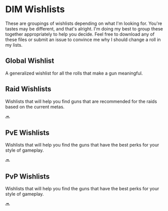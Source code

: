 # DIM Wishlists

These are groupings of wishlists depending on what I'm looking for. You're tastes may be different, and that's alright. I'm doing my best to group these together appropriately to help you decide. Feel free to download any of these files or submit an issue to convince me why I should change a roll in my lists.

## Global Wishlist

A generalized wishlist for all the rolls that make a gun meaningful.

## Raid Wishlists

Wishlists that will help you find guns that are recommended for the raids based on the current metas.

:soon:

## PvE Wishlists

Wishlists that will help you find the guns that have the best perks for your style of gameplay.

:soon:

## PvP Wishlists

Wishlists that will help you find the guns that have the best perks for your style of gameplay.

:soon:
